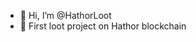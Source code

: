 - 👋 Hi, I’m @HathorLoot
- 👀 First loot project on Hathor blockchain
<!---
HathorLoot/HathorLoot is a ✨ special ✨ repository because its `README.md` (this file) appears on your GitHub profile.
You can click the Preview link to take a look at your changes.
--->
